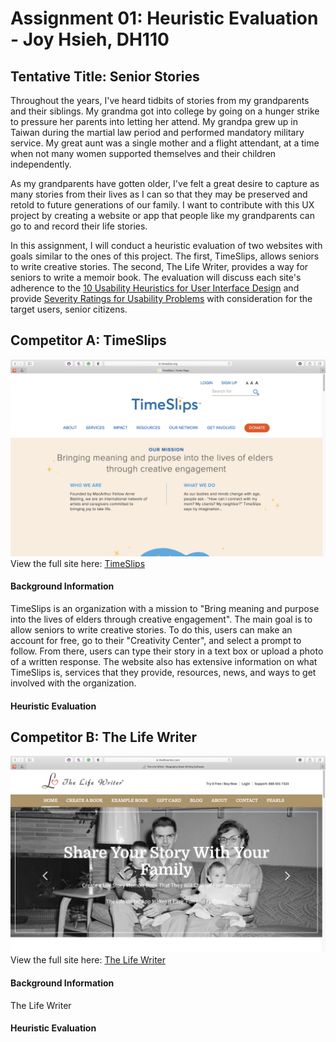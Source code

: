 # Assignment 01: Heuristic Evaluation - Joy Hsieh, DH110
## Tentative Title: Senior Stories
Throughout the years, I've heard tidbits of stories from my grandparents and their siblings. My grandma got into college by going on a hunger strike to pressure her parents into letting her attend. My grandpa grew up in Taiwan during the martial law period and performed mandatory military service. My great aunt was a single mother and a flight attendant, at a time when not many women supported themselves and their children independently.

As my grandparents have gotten older, I've felt a great desire to capture as many stories from their lives as I can so that they may be preserved and retold to future generations of our family. I want to contribute with this UX project by creating a website or app that people like my grandparents can go to and record their life stories.

In this assignment, I will conduct a heuristic evaluation of two websites with goals similar to the ones of this project. The first, TimeSlips, allows seniors to write creative stories. The second, The Life Writer, provides a way for seniors to write a memoir book. The evaluation will discuss each site's adherence to the [10 Usability Heuristics for User Interface Design](https://www.nngroup.com/articles/ten-usability-heuristics/) and provide [Severity Ratings for Usability Problems](https://www.nngroup.com/articles/how-to-rate-the-severity-of-usability-problems/) with consideration for the target users, senior citizens.

## Competitor A: TimeSlips
![TimeSlips homepage](timeslips-screenshot.png)
View the full site here: [TimeSlips](http://timeslips.org)
#### Background Information
TimeSlips is an organization with a mission to "Bring meaning and purpose into the lives of elders through creative engagement". The main goal is to allow seniors to write creative stories. To do this, users can make an account for free, go to their "Creativity Center", and select a prompt to follow. From there, users can type their story in a text box or upload a photo of a written response. The website also has extensive information on what TimeSlips is, services that they provide, resources, news, and ways to get involved with the organization.
#### Heuristic Evaluation

## Competitor B: The Life Writer
![TheLifeWriter homepage](TheLifeWriter-screenshot.png)
View the full site here: [The Life Writer](https://www.thelifewriter.com)
#### Background Information
The Life Writer 
#### Heuristic Evaluation
